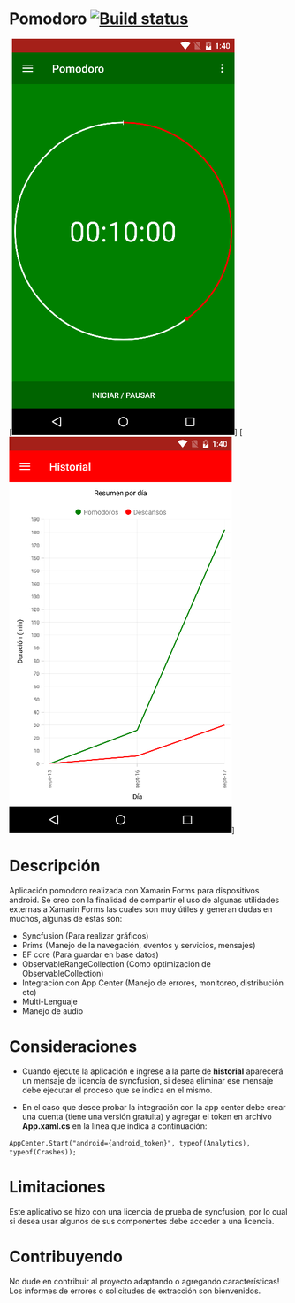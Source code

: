 # Pomodoro [![Build status](https://build.appcenter.ms/v0.1/apps/1bcd92af-e0b0-4c20-ba05-3e5c9629dcce/branches/master/badge)](https://appcenter.ms)

[![Screenshot](Screenshot/Pomodoro.png)]
[![Screenshot](Screenshot/Historial.png)]

# Descripción 
Aplicación pomodoro realizada con Xamarin Forms para dispositivos android. Se creo con la finalidad de compartir el uso de algunas utilidades externas a Xamarin Forms las cuales son muy útiles y generan dudas en muchos, algunas de estas son:

- Syncfusion (Para realizar gráficos)
- Prims (Manejo de la navegación, eventos y servicios, mensajes)
- EF core (Para guardar en base datos)
- ObservableRangeCollection (Como optimización  de ObservableCollection)
- Integración con App Center (Manejo de errores, monitoreo, distribución etc)
- Multi-Lenguaje
- Manejo de audio

# Consideraciones
- Cuando ejecute la aplicación e ingrese a la parte de **historial** aparecerá un mensaje de licencia de syncfusion, si desea eliminar ese mensaje debe ejecutar el proceso que se indica en el mismo.

- En el caso que desee probar la integración con la app center debe crear una cuenta (tiene una versión gratuita) y agregar el token en archivo **App.xaml.cs** en la línea que indica a continuación: 
```
AppCenter.Start("android={android_token}", typeof(Analytics), typeof(Crashes));
```

# Limitaciones
Este aplicativo se hizo con una licencia de prueba de syncfusion, por lo cual si desea usar algunos de sus componentes debe acceder a una licencia.

# Contribuyendo
No dude en contribuir al proyecto adaptando o agregando características! Los informes de errores o solicitudes de extracción son bienvenidos.
